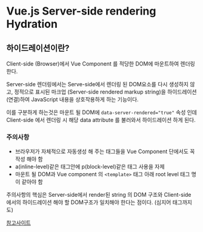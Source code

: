 # Vue.js Server-side rendering Hydration

## 하이드레이션이란?
Client-side (Browser)에서 Vue Component 를 적당한 DOM에 마운트하여 렌더링한다. 


Server-side 렌더링에서는 Serve-side에서 렌더링 된 DOM요소를 다시 생성하지 않고, 정적으로 표시된 마크업 (Server-side rendered markup string)을 하이드레이션 (연결)하여 JavaScript 내용을 상호작용하게 하는 기능이다.




이를 구분하게 하는것은 마운트 될 DOM에 ```data-server-rendered="true"``` 속성 인데 Client-side 에서 렌더링 시 해당 data attribute 를 불러와서 하이드레이션 하게 된다.


### 주의사항
- 브라우저가 자체적으로 자동생성 해 주는 태그들을 Vue Component 단에서도 꼭 작성 해야 함
- a(inline-level)같은 태그안에 p(block-level)같은 태그 사용을 자제
- 마운트 될 DOM과 Vue component 의 ```<template>``` 태그 아래 root level 태그 명이 같아야 함

주의사항의 핵심은 Server-side에서 render된 string 의 DOM 구조와 Client-side 에서의 하이드레이션 해야 할 DOM구조가 일치해야 한다는 점이다. (심지어 태그까지도)

[참고사이트](https://github.com/vuejs/vue-ssr-docs/blob/master/ko/hydration.md)

